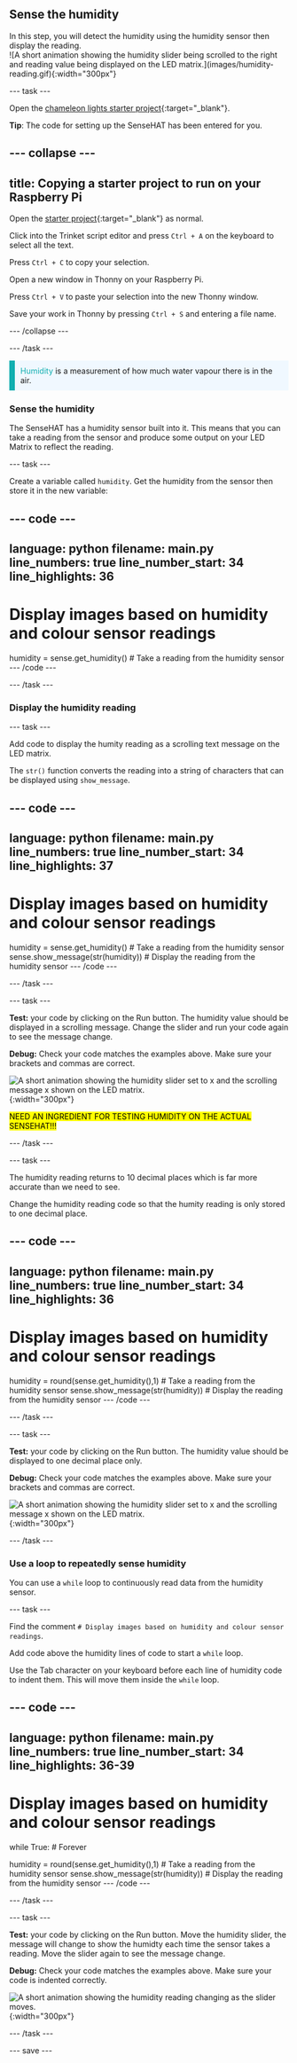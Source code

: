 ## Sense the humidity

<div style="display: flex; flex-wrap: wrap">
<div style="flex-basis: 200px; flex-grow: 1; margin-right: 15px;">
In this step, you will detect the humidity using the humidity sensor then display the reading. 
</div>
<div>
![A short animation showing the humidity slider being scrolled to the right and reading value being displayed on the LED matrix.](images/humidity-reading.gif){:width="300px"}
</div>
</div>

--- task ---

Open the [chameleon lights starter project](https://trinket.io/html/388a90e4b6){:target="_blank"}.

**Tip**: The code for setting up the SenseHAT has been entered for you.

--- collapse ---
---
title: Copying a starter project to run on your Raspberry Pi
---

Open the [starter project](https://trinket.io/html/388a90e4b6){:target="_blank"} as normal.

Click into the Trinket script editor and press `Ctrl + A` on the keyboard to select all the text. 

Press `Ctrl + C` to copy your selection.

Open a new window in Thonny on your Raspberry Pi.

Press `Ctrl + V` to paste your selection into the new Thonny window.

Save your work in Thonny by pressing `Ctrl + S` and entering a file name. 

--- /collapse ---

--- /task ---

<p style="border-left: solid; border-width:10px; border-color: #0faeb0; background-color: aliceblue; padding: 10px;">
<span style="color: #0faeb0">Humidity</span> is a measurement of how much water vapour there is in the air. 
</p>

### Sense the humidity

The SenseHAT has a humidity sensor built into it. This means that you can take a reading from the sensor and produce some output on your LED Matrix to reflect the reading. 

--- task ---

Create a variable called `humidity`. Get the humidity from the sensor then store it in the new variable: 

--- code ---
---
language: python
filename: main.py
line_numbers: true
line_number_start: 34
line_highlights: 36
---
# Display images based on humidity and colour sensor readings

humidity = sense.get_humidity() # Take a reading from the humidity sensor
--- /code ---

--- /task ---

### Display the humidity reading

--- task ---

Add code to display the humity reading as a scrolling text message on the LED matrix. 

The `str()` function converts the reading into a string of characters that can be displayed using `show_message`.

--- code ---
---
language: python
filename: main.py
line_numbers: true
line_number_start: 34
line_highlights: 37
---
# Display images based on humidity and colour sensor readings

humidity = sense.get_humidity() # Take a reading from the humidity sensor
sense.show_message(str(humidity)) # Display the reading from the humidity sensor
--- /code ---

--- /task ---

--- task ---

**Test:** your code by clicking on the Run button. The humidity value should be displayed in a scrolling message. Change the slider and run your code again to see the message change. 

**Debug:** Check your code matches the examples above. Make sure your brackets and commas are correct. 

![A short animation showing the humidity slider set to x and the scrolling message x shown on the LED matrix.](images/humidity-display.gif){:width="300px"}

<mark>NEED AN INGREDIENT FOR TESTING HUMIDITY ON THE ACTUAL SENSEHAT!!!</mark>

--- /task ---

--- task ---

The humidity reading returns to 10 decimal places which is far more accurate than we need to see.

Change the humidity reading code so that the humity reading is only stored to one decimal place. 

--- code ---
---
language: python
filename: main.py
line_numbers: true
line_number_start: 34
line_highlights: 36
---
# Display images based on humidity and colour sensor readings

humidity = round(sense.get_humidity(),1) # Take a reading from the humidity sensor
sense.show_message(str(humidity)) # Display the reading from the humidity sensor
--- /code ---

--- /task ---

--- task ---

**Test:** your code by clicking on the Run button. The humidity value should be displayed to one decimal place only. 

**Debug:** Check your code matches the examples above. Make sure your brackets and commas are correct. 

![A short animation showing the humidity slider set to x and the scrolling message x shown on the LED matrix.](images/humidity-one-decimal.gif){:width="300px"}

--- /task ---

### Use a loop to repeatedly sense humidity

You can use a `while` loop to continuously read data from the humidity sensor. 

--- task ---

Find the comment `# Display images based on humidity and colour sensor readings`.

Add code above the humidity lines of code to start a `while` loop. 

Use the Tab character on your keyboard before each line of humidity code to indent them. This will move them inside the `while` loop. 

--- code ---
---
language: python
filename: main.py
line_numbers: true
line_number_start: 34
line_highlights: 36-39
---
# Display images based on humidity and colour sensor readings

while True: # Forever

  humidity = round(sense.get_humidity(),1) # Take a reading from the humidity sensor
  sense.show_message(str(humidity)) # Display the reading from the humidity sensor
--- /code ---

--- /task ---

--- task ---

**Test:** your code by clicking on the Run button. Move the humidity slider, the message will change to show the humidty each time the sensor takes a reading. Move the slider again to see the message change. 

**Debug:** Check your code matches the examples above. Make sure your code is indented correctly. 

![A short animation showing the humidity reading changing as the slider moves.](images/humidity-loop.gif){:width="300px"}

--- /task ---

--- save ---